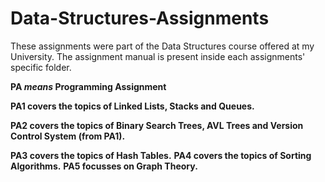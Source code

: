 # Data-Structures-Assignments

These assignments were part of the Data Structures course offered at my University.
The assignment manual is present inside each assignments' specific folder.

**PA _means_ Programming Assignment**

**PA1 covers the topics of Linked Lists, Stacks and Queues.**

**PA2 covers the topics of Binary Search Trees, AVL Trees and Version Control System (from PA1).**

**PA3 covers the topics of Hash Tables.**
**PA4 covers the topics of Sorting Algorithms.**
**PA5 focusses on Graph Theory.**
